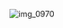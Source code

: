 ![img_0970](https://cloud.githubusercontent.com/assets/21225611/23149632/5c04f7c0-f7bb-11e6-8913-1fa081c5d3d3.GIF)